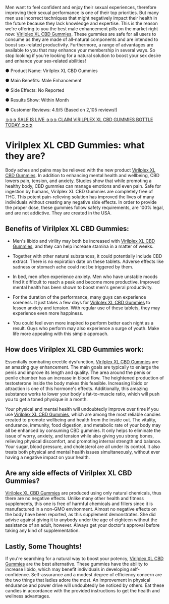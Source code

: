 Men want to feel confident and enjoy their sexual experiences, therefore improving their sexual performance is one of their top priorities. But many men use incorrect techniques that might negatively impact their health in the future because they lack knowledge and expertise. This is the reason we're offering to you the best male enhancement pills on the market right now: [Virilplex XL CBD Gummies](https://www.facebook.com/storevirilplexxlcbdgummies). These gummies are safe for all users to consume as they are made of all-natural components and are intended to boost sex-related productivity. Furthermore, a range of advantages are available to you that may enhance your membership in several ways. So stop looking if you're looking for a natural solution to boost your sex desire and enhance your sex-related abilities!

● Product Name: Virilplex XL CBD Gummies

‍● Main Benefits: Male Enhancement

● Side Effects: No Reported

● Results Show: Within Month

● Customer Reviews: 4.9/5 (Based on 2,105 reviews!)

‍[➲➲➲ SALE IS LIVE ➲➲➲ CLAIM VIRILPLEX XL CBD GUMMIES BOTTLE TODAY ➲➲➲](https://farmscbdoil.com/virilplex-xl-cbd-gummies/)

# Virilplex XL CBD Gummies: what they are?

Body aches and pains may be relieved with the new product [Virilplex XL CBD Gummies](https://virilplexxl-cbd-gummies.webflow.io/). In addition to enhancing mental health and wellbeing, CBD lowers pain, tension, and anxiety. Studies show that while promoting a healthy body, CBD gummies can manage emotions and even pain. Safe for ingestion by humans, Virilplex XL CBD Gummies are completely free of THC. This potent pain-relieving solution has improved the lives of many individuals without creating any negative side effects. In order to provide the proper dose, these gummies follow safety requirements, are 100% legal, and are not addictive. They are created in the USA.

## Benefits of Virilplex XL CBD Gummies:

- Men's libido and virility may both be increased with [Virilplex XL CBD Gummies](https://virilplexxl-cbd-gummies.company.site/), and they can help increase stamina in a matter of weeks.

- Together with other natural substances, it could potentially include CBD extract. There is no expiration date on these tablets. Adverse effects like sadness or stomach ache could not be triggered by them.

- In bed, men often experience anxiety. Men who have unstable moods find it difficult to reach a peak and become more productive. Improved mental health has been shown to boost men's general productivity.

- For the duration of the performance, many guys can experience soreness. It just takes a few days for [Virilplex XL CBD Gummies](https://virilplexxlgummies.wixsite.com/cbdgummies) to lessen anxiety and tension. With regular use of these tablets, they may experience even more happiness.

- You could feel even more inspired to perform better each night as a result. Guys who perform may also experience a surge of youth. Make life more appealing with this simple approach.

##  How does Virilplex XL CBD Gummies work:

Essentially combating erectile dysfunction, [Virilplex XL CBD Gummies](https://virilplexxl-cbd-gummies.jimdosite.com/) are an amazing guy enhancement. The main goals are typically to enlarge the penis and improve its length and quality. The area around the penis or penile chamber has an increase in blood flow. The heightened production of testosterone inside the body makes this feasible. Increasing libido or attraction is one of this hormone's effects. Additionally, this amazing substance works to lower your body's fat-to-muscle ratio, which will push you to get a toned physique in a month.

Your physical and mental health will undoubtedly improve over time if you use [Virilplex XL CBD Gummies](https://virilplexxl-cbd-gummies.yolasite.com/), which are among the most reliable candies created to promote wellbeing and health from the inside out. The vitality, endurance, immunity, food digestion, and metabolic rate of your body may all be enhanced by consuming CBD gummies. It only helps to eliminate the issue of worry, anxiety, and tension while also giving you strong bones, relieving physical discomfort, and promoting internal strength and balance. Your sugar, blood pressure, and cholesterol are all under its control. It also treats both physical and mental health issues simultaneously, without ever having a negative impact on your health.

## Are any side effects of Virilplex XL CBD Gummies?

[Virilplex XL CBD Gummies](https://github.com/virilplexxl-cbd-gummies) are produced using only natural chemicals, thus there are no negative effects. Unlike many other health and fitness supplements, this one is free of harmful chemicals and fillers since it is manufactured in a non-GMO environment. Almost no negative effects on the body have been reported, as this supplement demonstrates. She did advise against giving it to anybody under the age of eighteen without the assistance of an adult, however. Always get your doctor's approval before taking any kind of supplementation.

## Lastly, Some Thoughts!

If you're searching for a natural way to boost your potency, [Virilplex XL CBD Gummies](https://virilplexxl-cbd-gummies.tilda.ws/) are the best alternative. These gummies have the ability to increase libido, which may benefit individuals in developing self-confidence. Self-assurance and a modest degree of efficiency concern are the two things that ladies adore the most. An improvement in physical endurance and power drive will undoubtedly be noticed by others. Eat these candies in accordance with the provided instructions to get the health and wellness advantages.

